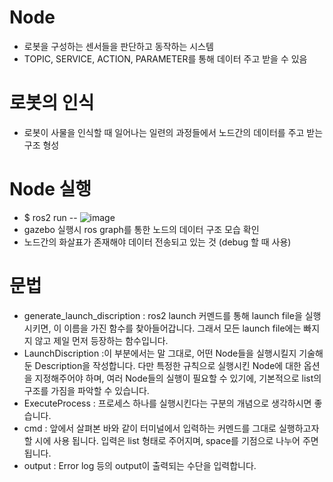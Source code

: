 # Node
- 로봇을 구성하는 센서들을 판단하고 동작하는 시스템
- TOPIC, SERVICE, ACTION, PARAMETER를 통해 데이터 주고 받을 수 있음

# 로봇의 인식
- 로봇이 사물을 인식할 때 일어나는 일련의 과정들에서 노드간의 데이터를 주고 받는 구조 형성

# Node 실행
- $ ros2 run --
![image](https://user-images.githubusercontent.com/88695655/180922309-abd54a7c-c43d-4285-9b4d-03f7d822342f.png)
- gazebo  실행시 ros graph를 통한 노드의 데이터 구조 모습 확인
- 노드간의 화살표가 존재해야 데이터 전송되고 있는 것 (debug 할 때 사용)
 
# 문법
- generate_launch_discription : ros2 launch 커멘드를 통해 launch file을 실행시키면, 이 이름을 가진 함수를 찾아들어갑니다. 그래서 모든 launch file에는 빠지지 않고 제일 먼저   등장하는 함수입니다.
- LaunchDiscription :이 부분에서는 말 그대로, 어떤 Node들을 실행시킬지 기술해둔 Description을 작성합니다. 다만 특정한 규칙으로 실행시킨 Node에 대한 옵션을 지정해주어야 하며,   여러 Node들의 실행이 필요할 수 있기에, 기본적으로 list의 구조를 가짐을 파악할 수 있습니다.
- ExecuteProcess : 프로세스 하나를 실행시킨다는 구분의 개념으로 생각하시면 좋습니다.
 - cmd : 앞에서 살펴본 바와 같이 터미널에서 입력하는 커멘드를 그대로 실행하고자 할 시에 사용 됩니다.  입력은 list 형태로 주어지며, space를 기점으로 나누어 주면 됩니다.
 - output : Error log 등의 output이 출력되는 수단을 입력합니다.
